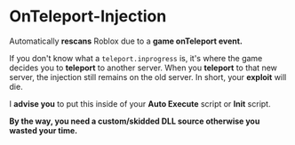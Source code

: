 # OnTeleport-Injection

Automatically **rescans** Roblox due to a **game onTeleport event.**

If you don't know what a `teleport.inprogress` is, it's where the game decides you to **teleport** to another server. When you **teleport** to that new server, the injection still remains on the old server. In short, your **exploit** will die.

I **advise you** to put this inside of your **Auto Execute** script or **Init** script.

**By the way, you need a custom/skidded DLL source otherwise you wasted your time.**

